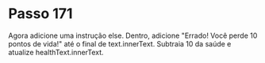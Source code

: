 # Passo 171

Agora adicione uma instrução else. Dentro, adicione "Errado! Você perde 10 pontos de vida!" até o final de text.innerText. Subtraia 10 da saúde e atualize healthText.innerText.